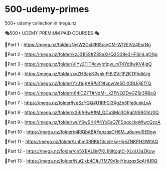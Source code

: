 # 500-udemy-primes
500+ udemy collection in mega.nz

🎭500+ UDEMY PREMIUM PAID COURSES 🎭

🔋Part 1 - https://mega.nz/folder/NyIW2CxI#KlSrcyOM-W1EElVz4ExrNg

🔋Part 2 - https://mega.nz/folder/kzJ31I5S#Z8SeXHQ2G39e3HFSmLgONg

🔋Part 3 - https://mega.nz/folder/ViYy2TIT#cyvpfiqw_mT4Yd8wKV4jgQ

🔋Part 4 - https://mega.nz/folder/xvZHBapK#vpkjFtBl2Vr1F2KTPhdkUg

🔋Part 5 - https://mega.nz/folder/YzJ1gKAR#aT9fvpwVe5OIICRUdjEf7Q

🔋Part 6 - https://mega.nz/folder/t64lDZ7T#NdM-_kZFNQZDyGZSr3RBaQ

🔋Part 7 - https://mega.nz/folder/lypSzYQQ#U1RFGI3XgZn5Pje8upkLvA

🔋Part 8 - https://mega.nz/folder/k2BjARwA#M_QCuSMg3ORgiVr89GhU0Q

🔋Part 9 - https://mega.nz/folder/wuYSwSKK#4YxEsQ7FSbgcckqWwcQzsA

🔋Part 10 - https://mega.nz/folder/piRlQbAB#YabzasOH6M_u6unwl9ERgw

🔋Part 11 - https://mega.nz/folder/Unhm0RRK#1ScciHkqHgeZNKPH3IWtAQ

🔋Part 12 - https://mega.nz/folder/cn5XBALB#7KL1l6KgqtC-XLoU3aZKuw

🔋Part 13 - https://mega.nz/folder/NuQixb4C#JTM79y1ojYbuzqxSeAHURQ

